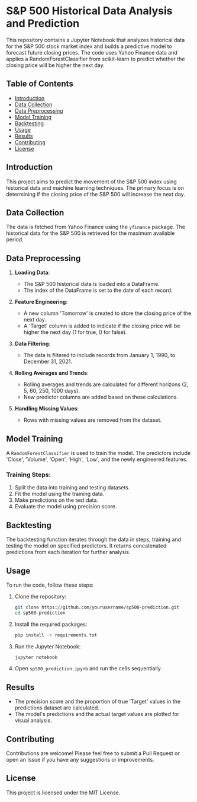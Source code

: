 # S&P 500 Historical Data Analysis and Prediction

This repository contains a Jupyter Notebook that analyzes historical data for the S&P 500 stock market index and builds a predictive model to forecast future closing prices. The code uses Yahoo Finance data and applies a RandomForestClassifier from scikit-learn to predict whether the closing price will be higher the next day.

## Table of Contents
- [Introduction](#introduction)
- [Data Collection](#data-collection)
- [Data Preprocessing](#data-preprocessing)
- [Model Training](#model-training)
- [Backtesting](#backtesting)
- [Usage](#usage)
- [Results](#results)
- [Contributing](#contributing)
- [License](#license)

## Introduction
This project aims to predict the movement of the S&P 500 index using historical data and machine learning techniques. The primary focus is on determining if the closing price of the S&P 500 will increase the next day.

## Data Collection
The data is fetched from Yahoo Finance using the `yfinance` package. The historical data for the S&P 500 is retrieved for the maximum available period.

## Data Preprocessing
1. **Loading Data**:
   - The S&P 500 historical data is loaded into a DataFrame.
   - The index of the DataFrame is set to the date of each record.

2. **Feature Engineering**:
   - A new column 'Tomorrow' is created to store the closing price of the next day.
   - A 'Target' column is added to indicate if the closing price will be higher the next day (1 for true, 0 for false).

3. **Data Filtering**:
   - The data is filtered to include records from January 1, 1990, to December 31, 2021.

4. **Rolling Averages and Trends**:
   - Rolling averages and trends are calculated for different horizons (2, 5, 60, 250, 1000 days).
   - New predictor columns are added based on these calculations.

5. **Handling Missing Values**:
   - Rows with missing values are removed from the dataset.

## Model Training
A `RandomForestClassifier` is used to train the model. The predictors include 'Close', 'Volume', 'Open', 'High', 'Low', and the newly engineered features.

### Training Steps:
1. Split the data into training and testing datasets.
2. Fit the model using the training data.
3. Make predictions on the test data.
4. Evaluate the model using precision score.

## Backtesting
The backtesting function iterates through the data in steps, training and testing the model on specified predictors. It returns concatenated predictions from each iteration for further analysis.

## Usage
To run the code, follow these steps:

1. Clone the repository:
   ```bash
   git clone https://github.com/yourusername/sp500-prediction.git
   cd sp500-prediction
   ```

2. Install the required packages:
   ```bash
   pip install -r requirements.txt
   ```

3. Run the Jupyter Notebook:
   ```bash
   jupyter notebook
   ```

4. Open `sp500_prediction.ipynb` and run the cells sequentially.

## Results
- The precision score and the proportion of true 'Target' values in the predictions dataset are calculated.
- The model's predictions and the actual target values are plotted for visual analysis.

## Contributing
Contributions are welcome! Please feel free to submit a Pull Request or open an Issue if you have any suggestions or improvements.

## License
This project is licensed under the MIT License.
